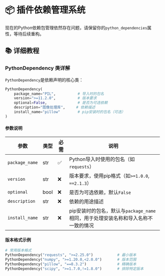 # 📦 插件依赖管理系统

现在的Python依赖包管理依然存在问题，请保留你的`python_dependencies`属性，等待后续重构。

## 📚 详细教程

### PythonDependency 类详解

`PythonDependency`是依赖声明的核心类：

```python
PythonDependency(
    package_name="PIL",          # 导入时的包名
    version=">=11.2.0",          # 版本要求
    optional=False,              # 是否为可选依赖
    description="图像处理库",     # 依赖描述
    install_name="pillow"        # pip安装时的包名（可选）
)
```

#### 参数说明

| 参数 | 类型 | 必需 | 说明 |
|------|------|------|------|
| `package_name` | str | ✅ | Python导入时使用的包名（如`requests`） |
| `version` | str | ❌ | 版本要求，使用pip格式（如`>=1.0.0`, `==2.1.3`） |
| `optional` | bool | ❌ | 是否为可选依赖，默认`False` |
| `description` | str | ❌ | 依赖的用途描述 |
| `install_name` | str | ❌ | pip安装时的包名，默认与`package_name`相同，用于处理安装名称和导入名称不一致的情况 |

#### 版本格式示例

```python
# 常用版本格式
PythonDependency("requests", ">=2.25.0")           # 最小版本
PythonDependency("numpy", ">=1.20.0,<2.0.0")       # 版本范围
PythonDependency("pillow", "==8.3.2")              # 精确版本
PythonDependency("scipy", ">=1.7.0,!=1.8.0")       # 排除特定版本
```

